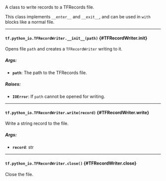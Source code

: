 A class to write records to a TFRecords file.

This class implements `__enter__` and `__exit__`, and can be used
in `with` blocks like a normal file.

- - -

#### `tf.python_io.TFRecordWriter.__init__(path)` {#TFRecordWriter.__init__}

Opens file `path` and creates a `TFRecordWriter` writing to it.

##### Args:


*  <b>`path`</b>: The path to the TFRecords file.

##### Raises:


*  <b>`IOError`</b>: If `path` cannot be opened for writing.


- - -

#### `tf.python_io.TFRecordWriter.write(record)` {#TFRecordWriter.write}

Write a string record to the file.

##### Args:


*  <b>`record`</b>: str


- - -

#### `tf.python_io.TFRecordWriter.close()` {#TFRecordWriter.close}

Close the file.


